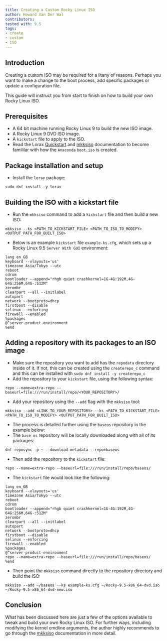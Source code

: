 ```yaml
---
title: Creating a Custom Rocky Linux ISO
author: Howard Van Der Wal
contributors:
tested with: 9.5
tags:
- create
- custom
- ISO
---
```


## Introduction

Creating a custom ISO may be required for a litany of reasons. Perhaps you want to make a change to the boot process, add specific packages or update a configuration file. 

This guide will instruct you from start to finish on how to build your own Rocky Linux ISO.

## Prerequisites

* A 64 bit machine running Rocky Linux 9 to build the new ISO image.
* A Rocky Linux 9 DVD ISO image.
* A `kickstart` file to apply to the ISO.
* Read the Lorax [Quickstart](https://weldr.io/lorax/lorax.html#quickstart) and [mkksiso](https://weldr.io/lorax/mkksiso.html) documentation to become famililar with how the `Anaconda` `boot.iso` is created.

## Package installation and setup

* Install the `lorax` package:
```
sudo dnf install -y lorax
```

## Building the ISO with a kickstart file

* Run the `mkksiso` command to add a `kickstart` file and then build a new ISO:
```
mkksiso --ks <PATH_TO_KICKSTART_FILE> <PATH_TO_ISO_TO_MODIFY> <OUTPUT_PATH_FOR_BUILT_ISO>
```
* Below is an example `kickstart` file `example-ks.cfg`, which sets up a Rocky Linux 9.5 `Server With GUI` environment:
```
lang en_GB
keyboard --xlayouts='us'
timezone Asia/Tokyo --utc
reboot
cdrom
bootloader --append="rhgb quiet crashkernel=1G-4G:192M,4G-64G:256M,64G-:512M"
zerombr
clearpart --all --initlabel
autopart
network --bootproto=dhcp
firstboot --disable
selinux --enforcing
firewall --enabled
%packages
@^server-product-environment
%end
```

## Adding a repository with its packages to an ISO image

* Make sure the repository you want to add has the `repodata` directory inside of it. If not, this can be created using the `createrepo_c` command and this can be installed with `sudo dnf install -y createrepo_c`
* Add the repository to your `kickstart` file, using the following syntax:
```
repo --name=extra-repo --baseurl=file:///run/install/repo/<YOUR_REPOSITORY>/
```
* Add your repository using the `--add` flag with the `mkksiso` tool:
```
mkksiso --add <LINK_TO_YOUR_REPOSITORY> --ks <PATH_TO_KICKSTART_FILE> <PATH_TO_ISO_TO_MODIFY> <OUTPUT_PATH_FOR_BUILT_ISO>
```

* The process is detailed further using the `baseos` repository in the example below:
* The `base os` repository will be locally downloaded along with all of its packages:
```
dnf reposync -p ~ --download-metadata --repo=baseos
```
* Then add the repository to the `kickstart` file:
```
repo --name=extra-repo --baseurl=file:///run/install/repo/baseos/
```
* The `kickstart` file would look like the following:
```
lang en_GB
keyboard --xlayouts='us'
timezone Asia/Tokyo --utc
reboot
cdrom
bootloader --append="rhgb quiet crashkernel=1G-4G:192M,4G-64G:256M,64G-:512M"
zerombr
clearpart --all --initlabel
autopart
network --bootproto=dhcp
firstboot --disable
selinux --enforcing
firewall --enabled
%packages
@^server-product-environment
repo --name=extra-repo --baseurl=file:///run/install/repo/baseos/
%end
```
* Then point the `mkksiso` command directly to the repository directory and build the ISO:
```
mkksiso --add ~/baseos --ks example-ks.cfg ~/Rocky-9.5-x86_64-dvd.iso ~/Rocky-9.5-x86_64-dvd-new.iso
```

## Conclusion

What has been discussed here are just a few of the options available to tweak and build your own Rocky Linux ISO. For further ways, including modifying the kernel cmdline arguments, the author highly recommends to go through the [mkksiso](https://weldr.io/lorax/mkksiso.html) documentation in more detail.
